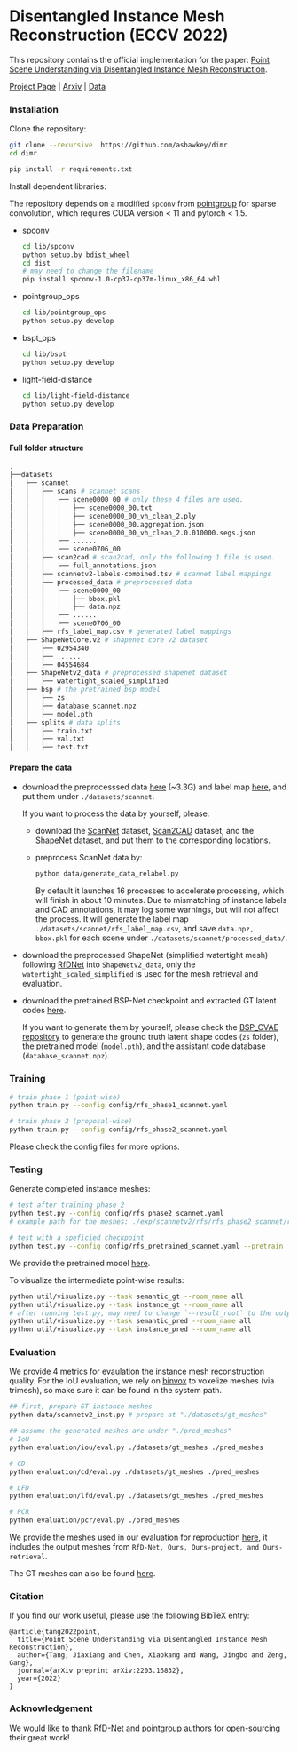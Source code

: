 # Disentangled Instance Mesh Reconstruction (ECCV 2022)

This repository contains the official implementation for the paper: [Point Scene Understanding via Disentangled Instance Mesh Reconstruction](https://arxiv.org/abs/2203.16832).

[Project Page](TODO) | [Arxiv](https://arxiv.org/abs/2203.16832) | [Data](https://drive.google.com/drive/folders/1pzJ-PIe9pGjf0yNwfAU5zjQ4YMKJYbno?usp=sharing)

### Installation

Clone the repository:
```bash
git clone --recursive  https://github.com/ashawkey/dimr
cd dimr

pip install -r requirements.txt
```

Install dependent libraries:

The repository depends on a modified `spconv` from [pointgroup](https://github.com/dvlab-research/PointGroup) for sparse convolution, which requires CUDA version < 11 and pytorch < 1.5.

* spconv
  ```bash
  cd lib/spconv
  python setup.by bdist_wheel
  cd dist
  # may need to change the filename
  pip install spconv-1.0-cp37-cp37m-linux_x86_64.whl
  ```

* pointgroup_ops
  ```bash
  cd lib/pointgroup_ops
  python setup.py develop
  ```

* bspt_ops
  ```bash
  cd lib/bspt
  python setup.py develop
  ```

* light-field-distance
  ```bash
  cd lib/light-field-distance
  python setup.py develop
  ```


### Data Preparation

#### Full folder structure

```bash
.
├──datasets
│   ├── scannet
│   │   ├── scans # scannet scans
│   │   │   ├── scene0000_00 # only these 4 files are used.
│   │   │   │   ├── scene0000_00.txt
│   │   │   │   ├── scene0000_00_vh_clean_2.ply
│   │   │   │   ├── scene0000_00.aggregation.json
│   │   │   │   ├── scene0000_00_vh_clean_2.0.010000.segs.json
│   │   │   ├── ......
│   │   │   ├── scene0706_00
│   │   ├── scan2cad # scan2cad, only the following 1 file is used.
│   │   │   ├── full_annotations.json
│   │   ├── scannetv2-labels-combined.tsv # scannet label mappings
│   │   ├── processed_data # preprocessed data
│   │   │   ├── scene0000_00 
│   │   │   │   ├── bbox.pkl
│   │   │   │   ├── data.npz
│   │   │   ├── ......
│   │   │   ├── scene0706_00
│   │   ├── rfs_label_map.csv # generated label mappings
│   ├── ShapeNetCore.v2 # shapenet core v2 dataset
│   │   ├── 02954340
│   │   ├── ......
│   │   ├── 04554684
│   ├── ShapeNetv2_data # preprocessed shapenet dataset
│   │   ├── watertight_scaled_simplified
│   ├── bsp # the pretrained bsp model
│   │   ├── zs
│   │   ├── database_scannet.npz
│   │   ├── model.pth
│   ├── splits # data splits
│   │   ├── train.txt
│   │   ├── val.txt
│   │   ├── test.txt
```

#### Prepare the data

* download the preprocesssed data [here](https://drive.google.com/file/d/1lJUWMQ2g-a1r2QGjawpgU3jVCCqF-DLO/view?usp=sharing) (~3.3G) and label map [here](https://drive.google.com/file/d/18riZPYQxKhmlTw-0ku7paMxLAT9ZoNdp/view?usp=sharing), and put them under `./datasets/scannet`.

  If you want to process the data by yourself, please:
  
  * download the [ScanNet](http://www.scan-net.org/) dataset, [Scan2CAD](https://github.com/skanti/Scan2CAD) dataset, and the [ShapeNet](https://shapenet.org/) dataset, and put them to the corresponding locations.

  * preprocess ScanNet data by:

    ```bash
    python data/generate_data_relabel.py
    ```

    By default it launches 16 processes to accelerate processing, which will finish in about 10 minutes. Due to mismatching of instance labels and CAD annotations, it may log some warnings, but will not affect the process.
    It will generate the label map `./datasets/scannet/rfs_label_map.csv`, and save `data.npz, bbox.pkl` for each scene under `./datasets/scannet/processed_data/`.

* download the preprocessed ShapeNet (simplified watertight mesh) following [RfDNet](https://github.com/yinyunie/RfDNet) into `ShapeNetv2_data`, only the `watertight_scaled_simplified` is used for the mesh retrieval and evaluation.

* download the pretrained BSP-Net checkpoint and extracted GT latent codes [here](https://drive.google.com/file/d/1lKCrwM9aA9CWyD_baoIuxt7VCNV17WLR/view?usp=sharing).

  If you want to generate them by yourself, please check the [BSP_CVAE repository](https://github.com/ashawkey/BSP_CVAE) to generate the ground truth latent shape codes (`zs` folder), the pretrained model (`model.pth`), and the assistant code database (`database_scannet.npz`).


### Training

```bash
# train phase 1 (point-wise)
python train.py --config config/rfs_phase1_scannet.yaml

# train phase 2 (proposal-wise)
python train.py --config config/rfs_phase2_scannet.yaml
```

Please check the config files for more options.

### Testing

Generate completed instance meshes:
```bash
# test after training phase 2
python test.py --config config/rfs_phase2_scannet.yaml
# example path for the meshes: ./exp/scannetv2/rfs/rfs_phase2_scannet/result/epoch256_nmst0.3_scoret0.05_npointt100/val/trimeshes/

# test with a speficied checkpoint
python test.py --config config/rfs_pretrained_scannet.yaml --pretrain ./checkpoint.pth
```

We provide the pretrained model [here](https://drive.google.com/file/d/1vYS7kD5bcQKQY-YjDtuty87yNVg4t1zf/view?usp=sharing).


To visualize the intermediate point-wise results:
```bash
python util/visualize.py --task semantic_gt --room_name all
python util/visualize.py --task instance_gt --room_name all
# after running test.py, may need to change `--result_root` to the output directory, check the script for more details.
python util/visualize.py --task semantic_pred --room_name all
python util/visualize.py --task instance_pred --room_name all
```

### Evaluation

We provide 4 metrics for evaulation the instance mesh reconstruction quality.
For the IoU evaluation, we rely on [binvox](https://www.patrickmin.com/binvox/) to voxelize meshes (via trimesh), so make sure it can be found in the system path.

```bash
## first, prepare GT instance meshes 
python data/scannetv2_inst.py # prepare at "./datasets/gt_meshes"

## assume the generated meshes are under "./pred_meshes"
# IoU
python evaluation/iou/eval.py ./datasets/gt_meshes ./pred_meshes

# CD
python evaluation/cd/eval.py ./datasets/gt_meshes ./pred_meshes

# LFD
python evaluation/lfd/eval.py ./datasets/gt_meshes ./pred_meshes

# PCR
python evaluation/pcr/eval.py ./pred_meshes
```

We provide the meshes used in our evaluation for reproduction [here](https://drive.google.com/file/d/1_z0nHZQ86-WApr3J0Lw1OV3fL4rrh_V4/view?usp=sharing), it includes the output meshes from `RfD-Net, Ours, Ours-project, and Ours-retrieval`.

The GT meshes can also be found [here](https://drive.google.com/file/d/1ArUgyoSfXuSP34Asf0HrZYbd28yPm0vQ/view?usp=sharing).


### Citation

If you find our work useful, please use the following BibTeX entry:
```
@article{tang2022point,
  title={Point Scene Understanding via Disentangled Instance Mesh Reconstruction},
  author={Tang, Jiaxiang and Chen, Xiaokang and Wang, Jingbo and Zeng, Gang},
  journal={arXiv preprint arXiv:2203.16832},
  year={2022}
}
```

### Acknowledgement

We would like to thank [RfD-Net](https://github.com/yinyunie/RfDNet) and [pointgroup](https://github.com/dvlab-research/PointGroup) authors for open-sourcing their great work!